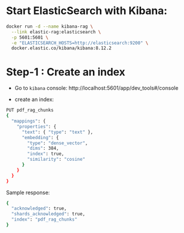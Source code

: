 # Start ElasticSearch with Kibana:

```bash
docker run -d --name kibana-rag \
  --link elastic-rag:elasticsearch \
  -p 5601:5601 \
  -e "ELASTICSEARCH_HOSTS=http://elasticsearch:9200" \
  docker.elastic.co/kibana/kibana:8.12.2
```

# Step-1 : Create an index

- Go to `kibana` console:
http://localhost:5601/app/dev_tools#/console

- create an index:

```bash
PUT pdf_rag_chunks
{
  "mappings": {
    "properties": {
      "text": { "type": "text" },
      "embedding": {
        "type": "dense_vector",
        "dims": 384,
        "index": true,
        "similarity": "cosine"
      }
    }
  }
}
```

Sample response:

```bash
{
  "acknowledged": true,
  "shards_acknowledged": true,
  "index": "pdf_rag_chunks"
}
```

